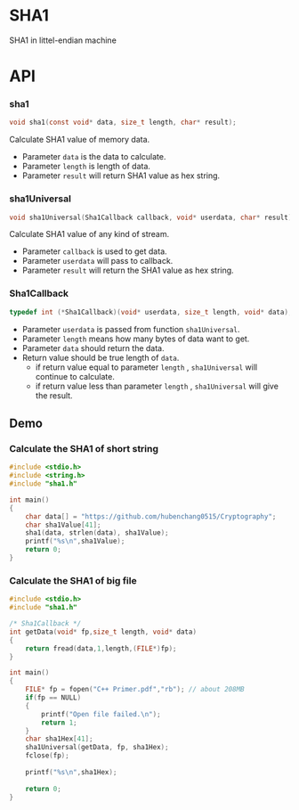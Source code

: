 # SHA1
SHA1 in littel-endian machine

# API

### sha1
```C
void sha1(const void* data, size_t length, char* result);
```
Calculate SHA1 value of memory data.
* Parameter `data` is the data to calculate.
* Parameter `length` is length of data.
* Parameter `result` will return SHA1 value as hex string.

### sha1Universal
```C
void sha1Universal(Sha1Callback callback, void* userdata, char* result);
```
Calculate SHA1 value of any kind of stream.
* Parameter `callback` is used to get data.
* Parameter `userdata` will pass to callback. 
* Parameter `result` will return the SHA1 value as hex string.


### Sha1Callback
```C
typedef int (*Sha1Callback)(void* userdata, size_t length, void* data);
```
* Parameter `userdata` is passed from function `sha1Universal`.  
* Parameter `length` means how many bytes of data want to get.  
* Parameter `data` should return the data.  
* Return value should be true length of `data`.  
  * if return value equal to parameter `length` , `sha1Universal` will continue to calculate.
  * if return value less than parameter `length` , `sha1Universal` will give the result.

## Demo

### Calculate the SHA1 of short string
```C
#include <stdio.h>
#include <string.h>
#include "sha1.h"

int main()
{
	char data[] = "https://github.com/hubenchang0515/Cryptography";
	char sha1Value[41];
	sha1(data, strlen(data), sha1Value);
	printf("%s\n",sha1Value);
	return 0;
}
```

### Calculate the SHA1 of big file
```C
#include <stdio.h>
#include "sha1.h"

/* Sha1Callback */
int getData(void* fp,size_t length, void* data)
{
	return fread(data,1,length,(FILE*)fp);
}

int main()
{	
	FILE* fp = fopen("C++ Primer.pdf","rb"); // about 208MB
	if(fp == NULL)
	{
		printf("Open file failed.\n");
		return 1;
	}
	char sha1Hex[41];
	sha1Universal(getData, fp, sha1Hex);
	fclose(fp);
	
	printf("%s\n",sha1Hex);
	
	return 0;
}
```

